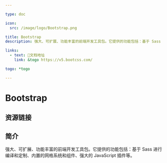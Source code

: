 ```yaml
---

type: doc

icon:
  src: /image/logo/Bootstrap.png

title: Bootstrap
description: 强大、可扩展、功能丰富的前端开发工具包。它提供的功能包括：基于 Sass 进行编译和定制、内置的网格系统和组件、强大的 JavaScript 插件等。

links:
  - text: 📖文档地址
    link: &togo https://v5.bootcss.com/

togo: *togo

---
```


<ShowLogo />

# Bootstrap

<ShowBreadcrumb />

## 资源链接

<ShowLinks />

## 简介

强大、可扩展、功能丰富的前端开发工具包。它提供的功能包括：基于 Sass 进行编译和定制、内置的网格系统和组件、强大的 JavaScript 插件等。
